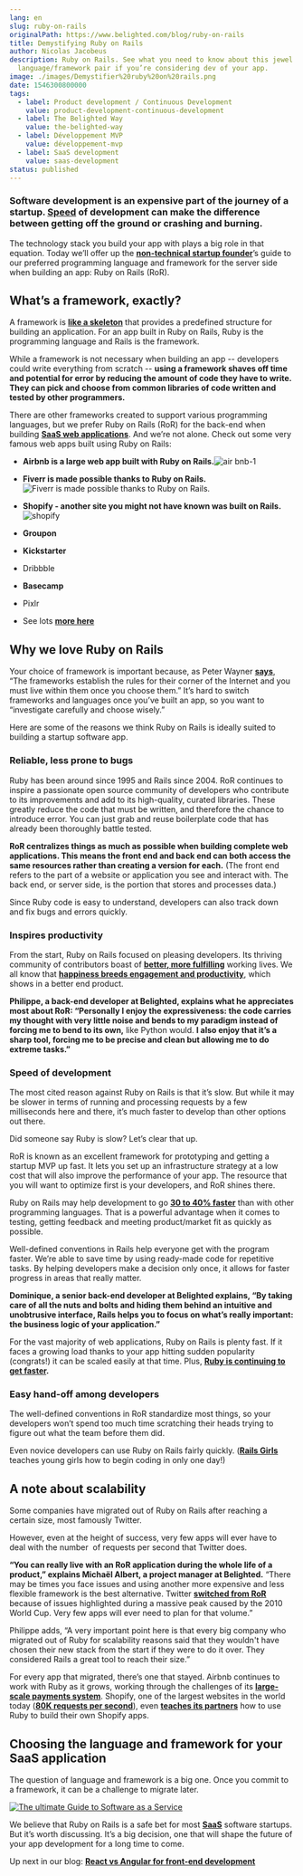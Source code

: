 ```yaml
---
lang: en
slug: ruby-on-rails
originalPath: https://www.belighted.com/blog/ruby-on-rails
title: Demystifying Ruby on Rails
author: Nicolas Jacobeus
description: Ruby on Rails. See what you need to know about this jewel of a
  language/framework pair if you’re considering dev of your app.
image: ./images/Demystifier%20ruby%20on%20rails.png
date: 1546300800000
tags:
  - label: Product development / Continuous Development
    value: product-development-continuous-development
  - label: The Belighted Way
    value: the-belighted-way
  - label: Développement MVP
    value: développement-mvp
  - label: SaaS development
    value: saas-development
status: published
---
```

### Software development is an expensive part of the journey of a startup. **[Speed](https://www.belighted.com/blog/successful-startups-speed)** of development can make the difference between getting off the ground or crashing and burning.

The technology stack you build your app with plays a big role in that equation. Today we’ll offer up the [**non-technical startup founder**](https://www.belighted.com/blog/non-technical-startup-founders)’s guide to our preferred programming language and framework for the server side when building an app: Ruby on Rails (RoR).

What’s a framework, exactly?
----------------------------

A framework is **[like a skeleton](https://www.techopedia.com/definition/6005/application-framework)** that provides a predefined structure for building an application. For an app built in Ruby on Rails, Ruby is the programming language and Rails is the framework.

While a framework is not necessary when building an app -- developers could write everything from scratch -- **using a framework shaves off time and potential for error by reducing the amount of code they have to write. They can pick and choose from common libraries of code written and tested by other programmers.**

There are other frameworks created to support various programming languages, but we prefer Ruby on Rails (RoR) for the back-end when building **[SaaS web applications](/saas-guide-to-software-as-service)**. And we’re not alone. Check out some very famous web apps built using Ruby on Rails:

*   **Airbnb is a large web app built with Ruby on Rails.**![air bnb-1](https://www.belighted.com/hs-fs/hubfs/air%20bnb-1.png?width=1280&name=air%20bnb-1.png)  
      
    
*   **Fiverr is made possible thanks to Ruby on Rails.**![Fiverr is made possible thanks to Ruby on Rails.](https://www.belighted.com/hs-fs/hubfs/fiverr.png?width=600&name=fiverr.png)  
    
*   **Shopify - another site you might not have known was built on Rails.**![shopify](https://www.belighted.com/hs-fs/hubfs/shopify.png?width=600&name=shopify.png)
*   **Groupon** 
*   **Kickstarter**
*   Dribbble
*   **Basecamp**
*   Pixlr
*   See lots **[more here](https://skillcrush.com/2015/02/02/37-rails-sites/)**

Why we love Ruby on Rails
-------------------------

Your choice of framework is important because, as Peter Wayner **[says](https://www.infoworld.com/article/2902242/application-development/7-reasons-why-frameworks-are-the-new-programming-languages.html?page=2)**, “The frameworks establish the rules for their corner of the Internet and you must live within them once you choose them.” It’s hard to switch frameworks and languages once you’ve built an app, so you want to “investigate carefully and choose wisely.”

Here are some of the reasons we think Ruby on Rails is ideally suited to building a startup software app.

### Reliable, less prone to bugs

Ruby has been around since 1995 and Rails since 2004. RoR continues to inspire a passionate open source community of developers who contribute to its improvements and add to its high-quality, curated libraries. These greatly reduce the code that must be written, and therefore the chance to introduce error. You can just grab and reuse boilerplate code that has already been thoroughly battle tested.

**RoR centralizes things as much as possible when building complete web applications. This means the front end and back end can both access the same resources rather than creating a version for each.** (The front end refers to the part of a website or application you see and interact with. The back end, or server side, is the portion that stores and processes data.)

Since Ruby code is easy to understand, developers can also track down and fix bugs and errors quickly.

### Inspires productivity

From the start, Ruby on Rails focused on pleasing developers. Its thriving community of contributors boast of **[better, more fulfilling](https://rubyonrails.org/doctrine/)** working lives. We all know that **[happiness breeds engagement and productivity](https://www.5dynamics.com/happy-employees-efficient-productive-stay-longer/)**, which shows in a better end product.

**Philippe, a back-end developer at Belighted, explains what he appreciates most about RoR: “Personally I enjoy the expressiveness: the code carries my thought with very little noise and bends to my paradigm instead of forcing me to bend to its own,** like Python would. **I also enjoy that it’s a sharp tool, forcing me to be precise and clean but allowing me to do extreme tasks.”**

### Speed of development

The most cited reason against Ruby on Rails is that it’s slow. But while it may be slower in terms of running and processing requests by a few milliseconds here and there, it’s much faster to develop than other options out there.

Did someone say Ruby is slow? Let’s clear that up.

RoR is known as an excellent framework for prototyping and getting a startup MVP up fast. It lets you set up an infrastructure strategy at a low cost that will also improve the performance of your app. The resource that you will want to optimize first is your developers, and RoR shines there.

Ruby on Rails may help development to go **[30 to 40% faster](https://www.forbes.com/sites/quora/2018/04/03/is-ruby-a-dying-language/#52ede56e6a3d)** than with other programming languages. That is a powerful advantage when it comes to testing, getting feedback and meeting product/market fit as quickly as possible.

Well-defined conventions in Rails help everyone get with the program faster. We’re able to save time by using ready-made code for repetitive tasks. By helping developers make a decision only once, it allows for faster progress in areas that really matter.

**Dominique, a senior back-end developer at Belighted explains, “By taking care of all the nuts and bolts and hiding them behind an intuitive and unobtrusive interface, Rails helps you to focus on what’s really important: the business logic of your application.”**

For the vast majority of web applications, Ruby on Rails is plenty fast. If it faces a growing load thanks to your app hitting sudden popularity (congrats!) it can be scaled easily at that time. Plus, **[Ruby is continuing to get faster](https://www.speedshop.co/2017/07/11/is-ruby-too-slow-for-web-scale.html).**

### Easy hand-off among developers

The well-defined conventions in RoR standardize most things, so your developers won’t spend too much time scratching their heads trying to figure out what the team before them did.

Even novice developers can use Ruby on Rails fairly quickly. (**[Rails Girls](https://railsgirls.com/)** teaches young girls how to begin coding in only one day!)

A note about scalability
------------------------

Some companies have migrated out of Ruby on Rails after reaching a certain size, most famously Twitter.

However, even at the height of success, very few apps will ever have to deal with the number  of requests per second that Twitter does.

**“You can really live with an RoR application during the whole life of a product,” explains Michaël Albert, a project manager at Belighted.** “There may be times you face issues and using another more expensive and less flexible framework is the best alternative. Twitter **[switched from RoR](https://www.infoq.com/news/2013/08/scaling-twitter)** because of issues highlighted during a massive peak caused by the 2010 World Cup. Very few apps will ever need to plan for that volume.”

Philippe adds, “A very important point here is that every big company who migrated out of Ruby for scalability reasons said that they wouldn't have chosen their new stack from the start if they were to do it over. They considered Rails a great tool to reach their size.”

For every app that migrated, there’s one that stayed. Airbnb continues to work with Ruby as it grows, working through the challenges of its **[large-scale payments system](https://medium.com/airbnb-engineering/large-scale-payments-systems-and-ruby-on-rails-bfe5b89f6f4)**. Shopify, one of the largest websites in the world today (**[80K requests per second](https://twitter.com/dhh/status/885776244532551680?lang=en)**), even **[teaches its partners](https://www.shopify.com/partners/blog/building-a-shopify-app-in-one-week)** how to use Ruby to build their own Shopify apps.

Choosing the language and framework for your SaaS application
-------------------------------------------------------------

The question of language and framework is a big one. Once you commit to a framework, it can be a challenge to migrate later.  
  
[![The ultimate Guide to Software as a Service](https://no-cache.hubspot.com/cta/default/1684659/0b551323-0d58-4d8c-882c-e42a03a01459.png)](https://cta-redirect.hubspot.com/cta/redirect/1684659/0b551323-0d58-4d8c-882c-e42a03a01459)  

We believe that Ruby on Rails is a safe bet for most **[SaaS](/saas-guide-to-software-as-service)** software startups. But it’s worth discussing. It’s a big decision, one that will shape the future of your app development for a long time to come.

Up next in our blog: **[React vs Angular for front-end development](/blog/front-end-react-angular?hs_preview=BSfWfuwy-5972023739)**